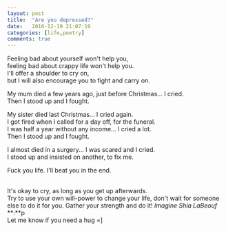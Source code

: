 ```yaml
---
layout: post
title:  "Are you depressed?"
date:   2016-12-19 21:07:19
categories: [life,poetry]
comments: true
---
```

Feeling bad about yourself won't help you,
<br />feeling bad about crappy life won't help you.
<br />I'll offer a shoulder to cry on,
<br />but I will also encourage you to fight and carry on.

My mum died a few years ago, just before Christmas... I cried.
<br />Then I stood up and I fought.

My sister died last Christmas... I cried again.
<br />I got fired when I called for a day off, for the funeral.
<br />I was half a year without any income... I cried a lot.
<br />Then I stood up and I fought.

I almost died in a surgery... I was scared and I cried.
<br />I stood up and insisted on another, to fix me.

Fuck you life. I'll beat you in the end.

&nbsp;
<br />It's okay to cry, as long as you get up afterwards.
<br />Try to use your own will-power to change your life, don't wait for someone else to do it for you. Gather your strength and do it! _Imagine Shia LaBeouf_ **:**p
<br />Let me know if you need a hug =]
